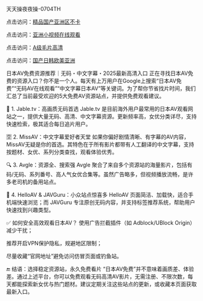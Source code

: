 

天天操夜夜操-0704TH


点击访问：<a href="https://tfda.pages.dev/">精品国产亚洲区不卡</a>

点击访问：<a href="https://rtj-3zo.pages.dev/">亚洲小视频在线观看</a>

点击访问：<a href="https://bered.pages.dev/">A级毛片高清</a>

点击访问：<a href="https://gfd-5xg.pages.dev/">国产日韩欧美亚洲</a>


日本AV免费资源推荐｜无码・中文字幕・2025最新高清入口
正在寻找日本AV免费的资源入口？你不是一个人。每天有上万用户在Google上搜索“日本AV免费”“无码AV在线观看”“中文字幕日本AV”等关键词。为了帮你节省找片时间，我们汇总了当前最受欢迎的5大免费AV资源站点，并提供免费观看建议。

🎥 1. Jable.tv：高画质无码首选
Jable.tv 是目前海外用户最常用的日本AV观看网站之一，提供大量无码、高清、中文字幕资源。更新频率高，女优分类详尽，支持快速检索，极其适合每日追片用户。

🈳 2. MissAV：中文字幕爱好者天堂
如果你偏好剧情清晰、有字幕的AV内容，MissAV无疑是你的首选。其特色在于所有影片都带有人工翻译的中文字幕，支持按题材、女优、系列分类查找，观看体验优秀。

🔍 3. Avgle：资源全、搜索强
Avgle 聚合了来自多个资源站的海量影片，包括有码/无码、系列番号、高人气女优合集等。虽然广告略多，但视频播放流畅，是许多老司机的备用站点。

🔞 4. HelloAV & JAVGuru：小众站点惊喜多
HelloAV 页面简洁、加载快，适合手机端快速浏览；而 JAVGuru 专注原创无码内容，并支持标签推荐系统，帮助用户快速找到兴趣类型。

✅ 如何安全高效观看日本AV？
使用广告拦截插件（如 Adblock/UBlock Origin）减少干扰；

推荐开启VPN保护隐私，规避地区限制；

尽量收藏“官网地址”避免访问仿冒页面或钓鱼站。

🔚 结语：选择稳定资源站，永久免费看片
“日本AV免费”并不意味着画质差、体验差。通过上述平台，你可以免费观看无码高清AV影片，无需注册、不限次数，每天都能探索新女优与热门题材。建议定期关注这些站点的更新，或收藏本页面获取最新入口。







<span style="display:none;">[Canonical link]( (https://github.com/hh52455454/54745) ）</span>
